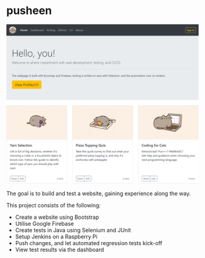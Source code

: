# pusheen

![Website screenshot](/image.png)

The goal is to build and test a website, gaining experience along the way.

This project consists of the following:
- Create a website using Bootstrap
- Utilise Google Firebase
- Create tests in Java using Selenium and JUnit
- Setup Jenkins on a Raspberry Pi
- Push changes, and let automated regression tests kick-off
- View test results via the dashboard
